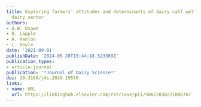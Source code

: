 ```yaml
---
title: Exploring farmers' attitudes and determinants of dairy calf welfare in an expanding
  dairy sector
authors:
- O.W. Osawe
- D. Läpple
- A. Hanlon
- L. Boyle
date: '2021-09-01'
publishDate: '2024-05-28T15:44:18.523369Z'
publication_types:
- article-journal
publication: '*Journal of Dairy Science*'
doi: 10.3168/jds.2020-19550
links:
- name: URL
  url: https://linkinghub.elsevier.com/retrieve/pii/S0022030221006767
---
```


